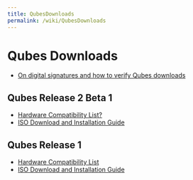 ```yaml
---
title: QubesDownloads
permalink: /wiki/QubesDownloads
---
```


Qubes Downloads
===============

-   [On digital signatures and how to verify Qubes downloads](/wiki/VerifyingSignatures)

Qubes Release 2 Beta 1
----------------------

-   [Hardware Compatibility List?](/wiki/HCLR2)
-   [ISO Download and Installation Guide](/wiki/InstallationGuideR2)

Qubes Release 1
---------------

-   [Hardware Compatibility List](/wiki/HCL)
-   [ISO Download and Installation Guide](/wiki/InstallationGuide)

